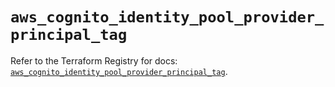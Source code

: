 # `aws_cognito_identity_pool_provider_principal_tag`

Refer to the Terraform Registry for docs: [`aws_cognito_identity_pool_provider_principal_tag`](https://registry.terraform.io/providers/hashicorp/aws/5.42.0/docs/resources/cognito_identity_pool_provider_principal_tag).
